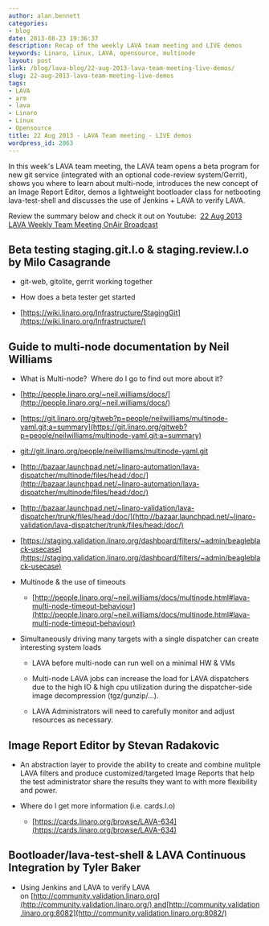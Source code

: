 ```yaml
---
author: alan.bennett
categories:
- blog
date: 2013-08-23 19:36:37
description: Recap of the weekly LAVA team meeting and LIVE demos
keywords: Linaro, Linux, LAVA, opensource, multinode
layout: post
link: /blog/lava-blog/22-aug-2013-lava-team-meeting-live-demos/
slug: 22-aug-2013-lava-team-meeting-live-demos
tags:
- LAVA
- arm
- lava
- Linaro
- Linux
- Opensource
title: 22 Aug 2013 - LAVA Team meeting - LIVE demos
wordpress_id: 2863
---
```


In this week's LAVA team meeting, the LAVA team opens a beta program for new git service (integrated with an optional code-review system/Gerrit), shows you where to learn about multi-node, introduces the new concept of an Image Report Editor, demos a lightweight bootloader class for netbooting lava-test-shell and discusses the use of Jenkins + LAVA to verify LAVA.

Review the summary below and check it out on Youtube:  [22 Aug 2013 LAVA Weekly Team Meeting OnAir Broadcast](http://www.youtube.com/watch?feature=player_embedded&v=-O-ygNKX6eI)


## Beta testing staging.git.l.o & staging.review.l.o by Milo Casagrande

  * git-web, gitolite, gerrit working together


  * How does a beta tester get started


  * [https://wiki.linaro.org/Infrastructure/StagingGit](https://wiki.linaro.org/Infrastructure/)

## Guide to multi-node documentation by Neil Williams

  * What is Multi-node?  Where do I go to find out more about it?


  * [http://people.linaro.org/~neil.williams/docs/](http://people.linaro.org/~neil.williams/docs/)


  * [https://git.linaro.org/gitweb?p=people/neilwilliams/multinode-yaml.git;a=summary](https://git.linaro.org/gitweb?p=people/neilwilliams/multinode-yaml.git;a=summary)


  * [git://git.linaro.org/people/neilwilliams/multinode-yaml.git](//git.linaro.org/people/neilwilliams/multinode-yaml.git)


  * [http://bazaar.launchpad.net/~linaro-automation/lava-dispatcher/multinode/files/head:/doc/](http://bazaar.launchpad.net/~linaro-automation/lava-dispatcher/multinode/files/head:/doc/)


  * [http://bazaar.launchpad.net/~linaro-validation/lava-dispatcher/trunk/files/head:/doc/](http://bazaar.launchpad.net/~linaro-validation/lava-dispatcher/trunk/files/head:/doc/)


  * [https://staging.validation.linaro.org/dashboard/filters/~admin/beagleblack-usecase](https://staging.validation.linaro.org/dashboard/filters/~admin/beagleblack-usecase)




  * Multinode & the use of timeouts


    * [http://people.linaro.org/~neil.williams/docs/multinode.html#lava-multi-node-timeout-behaviour](http://people.linaro.org/~neil.williams/docs/multinode.html#lava-multi-node-timeout-behaviour)





  * Simultaneously driving many targets with a single dispatcher can create interesting system loads


    * LAVA before multi-node can run well on a minimal HW & VMs


    * Multi-node LAVA jobs can increase the load for LAVA dispatchers due to the high IO & high cpu utilization during the dispatcher-side image decompression (tgz/gunzip/...).


    * LAVA Administrators will need to carefully monitor and adjust resources as necessary.


## Image Report Editor by Stevan Radakovic

  * An abstraction layer to provide the ability to create and combine mulitple LAVA filters and produce customized/targeted Image Reports that help the test administrator share the results they want to with more flexibility and power.


  * Where do I get more information (i.e. cards.l.o)


    * [https://cards.linaro.org/browse/LAVA-634](https://cards.linaro.org/browse/LAVA-634)


## Bootloader/lava-test-shell & LAVA Continuous Integration by Tyler Baker


  * Using Jenkins and LAVA to verify LAVA on [http://community.validation.linaro.org](http://community.validation.linaro.org/) and[http://community.validation.linaro.org:8082](http://community.validation.linaro.org:8082/)